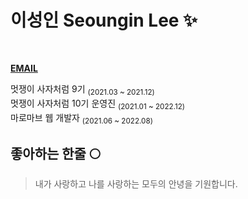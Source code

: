 # 이성인 Seoungin Lee ✨

<br/>
 
**[EMAIL](devlsi1228@gmail.com)**

멋쟁이 사자처럼 9기 <sub>(2021.03 ~ 2021.12)</sub>  
멋쟁이 사자처럼 10기 운영진 <sub>(2021.01 ~ 2022.12)</sub>   
마로마브 웹 개발자 <sub>(2021.06 ~ 2022.08)</sub>  

## 좋아하는 한줄 🌕
> 내가 사랑하고 나를 사랑하는 모두의 안녕을 기원합니다.
